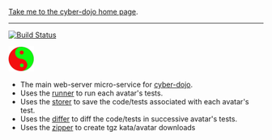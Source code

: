 
[Take me to the cyber-dojo home page](https://github.com/cyber-dojo/cyber-dojo).

- - - -

[![Build Status](https://travis-ci.org/cyber-dojo/web.svg?branch=master)](https://travis-ci.org/cyber-dojo/web)

<img src="https://raw.githubusercontent.com/cyber-dojo/nginx/master/images/home_page_logo.png" alt="cyber-dojo yin/yang logo" width="50px" height="50px"/>

- The main web-server micro-service for [cyber-dojo](http://cyber-dojo.org).
- Uses the [runner](https://github.com/cyber-dojo/runner) to run each avatar's tests.
- Uses the [storer](https://github.com/cyber-dojo/storer) to save the code/tests associated with each avatar's test.
- Uses the [differ](https://github.com/cyber-dojo/differ) to diff the code/tests in successive avatar's tests.
- Uses the [zipper](https://github.com/cyber-dojo/zipper) to create tgz kata/avatar downloads
